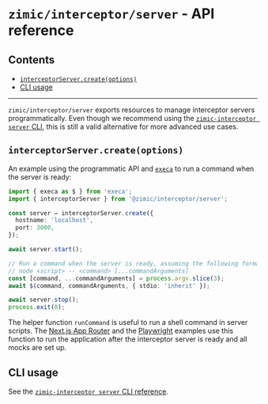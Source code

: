 # `zimic/interceptor/server` - API reference <!-- omit from toc -->

## Contents <!-- omit from toc -->

- [`interceptorServer.create(options)`](#interceptorservercreateoptions)
- [CLI usage](#cli-usage)

---

`zimic/interceptor/server` exports resources to manage interceptor servers programmatically. Even though we recommend
using the [`zimic-interceptor server` CLI](cli‐zimic‐server), this is still a valid alternative for more advanced use
cases.

## `interceptorServer.create(options)`

An example using the programmatic API and [`execa`](https://www.npmjs.com/package/execa) to run a command when the
server is ready:

```ts
import { execa as $ } from 'execa';
import { interceptorServer } from '@zimic/interceptor/server';

const server = interceptorServer.create({
  hostname: 'localhost',
  port: 3000,
});

await server.start();

// Run a command when the server is ready, assuming the following format:
// node <script> -- <command> [...commandArguments]
const [command, ...commandArguments] = process.argv.slice(3);
await $(command, commandArguments, { stdio: 'inherit' });

await server.stop();
process.exit(0);
```

The helper function `runCommand` is useful to run a shell command in server scripts. The
[Next.js App Router](../../examples/README.md#nextjs) and the [Playwright](../../examples/README.md#playwright) examples
use this function to run the application after the interceptor server is ready and all mocks are set up.

## CLI usage

See the [`zimic-interceptor server` CLI reference](cli‐zimic‐server).
